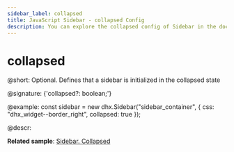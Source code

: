 ```yaml
---
sidebar_label: collapsed
title: JavaScript Sidebar - collapsed Config 
description: You can explore the collapsed config of Sidebar in the documentation of the DHTMLX JavaScript UI library. Browse developer guides and API reference, try out code examples and live demos, and download a free 30-day evaluation version of DHTMLX Suite.
---
```


# collapsed

@short: Optional. Defines that a sidebar is initialized in the collapsed state

@signature: {'collapsed?: boolean;'}

@example:
const sidebar = new dhx.Sidebar("sidebar_container", {
    css: "dhx_widget--border_right",
    collapsed: true
});

@descr:

**Related sample**: [Sidebar. Collapsed](https://snippet.dhtmlx.com/bkh54ir7)
